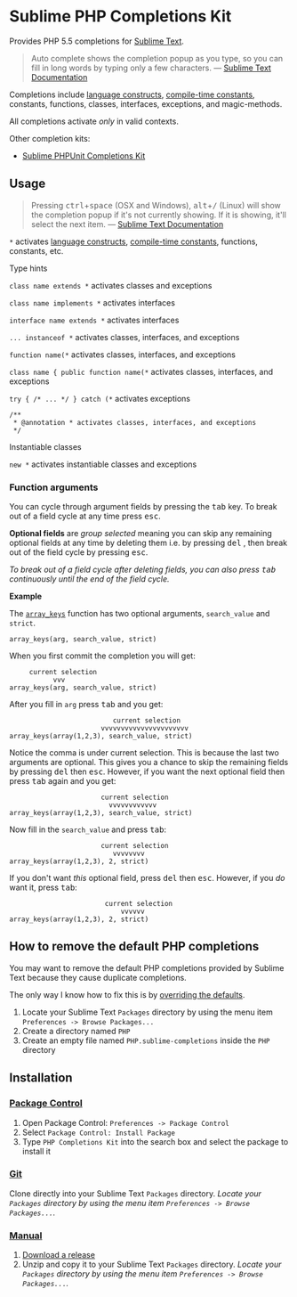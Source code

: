Sublime PHP Completions Kit
===========================

Provides PHP 5.5 completions for [Sublime Text](http://www.sublimetext.com).

> Auto complete shows the completion popup as you type, so you can fill in long
> words by typing only a few characters. &mdash; [Sublime Text Documentation](http://www.sublimetext.com/docs/3/auto_complete.html)

Completions include [language constructs], [compile-time constants],
constants, functions, classes, interfaces, exceptions, and magic-methods.

[language constructs]: http://php.net/manual/reserved.keywords.php
[compile-time constants]: http://php.net/manual/reserved.keywords.php

All completions activate *only* in valid contexts.

Other completion kits:

* [Sublime PHPUnit Completions Kit](https://github.com/gerardroche/sublime-phpunitck)

Usage
-----

> Pressing <kbd>ctrl</kbd>+<kbd>space</kbd> (OSX and Windows),
> <kbd>alt</kbd>+<kbd>/</kbd> (Linux) will show the completion popup if it's not
> currently showing.  If it is showing, it'll select the next item.
> &mdash; [Sublime Text Documentation](http://www.sublimetext.com/docs/3/auto_complete.html)

`*` activates [language constructs], [compile-time constants],
functions, constants, etc.

Type hints

`class name extends *` activates classes and exceptions

`class name implements *` activates interfaces

`interface name extends *` activates interfaces

`... instanceof *` activates classes, interfaces, and exceptions

`function name(*` activates classes, interfaces, and exceptions

`class name { public function name(*` activates classes, interfaces, and exceptions

`try { /* ... */ } catch (*` activates exceptions

    /**
     * @annotation * activates classes, interfaces, and exceptions
     */

Instantiable classes

`new *` activates instantiable classes and exceptions

### Function arguments

You can cycle through argument fields by pressing the <kbd>tab</kbd> key.  To
break out of a field cycle at any time press <kbd>esc</kbd>.

**Optional fields** are *group selected* meaning you can skip any remaining
optional fields at any time by deleting them i.e. by pressing <kbd>del</kbd>
, then break out of the field cycle by pressing <kbd>esc</kbd>.

*To break out of a field cycle after deleting fields, you can also press
<kbd>tab</kbd> continuously until the end of the field cycle.*

**Example**

The [`array_keys`][phpdocs_array_keys] function has two optional arguments,
`search_value` and `strict`.

    array_keys(arg, search_value, strict)

When you first commit the completion you will get:

         current selection
               vvv
    array_keys(arg, search_value, strict)

After you fill in `arg` press <kbd>tab</kbd> and you get:

                              current selection
                           vvvvvvvvvvvvvvvvvvvvvv
    array_keys(array(1,2,3), search_value, strict)

Notice the comma is under current selection.  This is because the last two
arguments are optional.  This gives you a chance to skip the remaining fields by
pressing <kbd>del</kbd> then <kbd>esc</kbd>.  However, if you want the next
optional field then press <kbd>tab</kbd> again and you get:

                           current selection
                             vvvvvvvvvvvv
    array_keys(array(1,2,3), search_value, strict)

Now fill in the `search_value` and press <kbd>tab</kbd>:

                           current selection
                              vvvvvvvv
    array_keys(array(1,2,3), 2, strict)

If you don't want *this* optional field, press <kbd>del</kbd> then
<kbd>esc</kbd>.  However, if you *do* want it, press <kbd>tab</kbd>:

                            current selection
                                vvvvvv
    array_keys(array(1,2,3), 2, strict)

[phpdocs_array_keys]: http://php.net/array_keys

How to remove the default PHP completions
-----------------------------------------

You may want to remove the default PHP completions provided by Sublime Text
because they cause duplicate completions.

The only way I know how to fix this is by [overriding the defaults](http://www.sublimetext.com/docs/3/packages.html).

1. Locate your Sublime Text `Packages` directory by using the menu item
`Preferences -> Browse Packages...`
2. Create a directory named `PHP`
3. Create an empty file named `PHP.sublime-completions` inside the `PHP`
directory

Installation
------------

### [Package Control](https://sublime.wbond.net/installation)

1. Open Package Control: `Preferences -> Package Control`
2. Select `Package Control: Install Package`
3. Type `PHP Completions Kit` into the search box and select the package to
install it

### [Git](http://git-scm.com)

Clone directly into your Sublime Text `Packages` directory.  *Locate your
`Packages` directory by using the menu item
`Preferences -> Browse Packages...`.*

### [Manual](http://www.sublimetext.com/docs/3/packages.html)

1. [Download a release](https://github.com/gerardroche/sublime-phpck/releases)
2. Unzip and copy it to your Sublime Text `Packages` directory.  *Locate your
`Packages` directory by using the menu item
`Preferences -> Browse Packages...`.*
